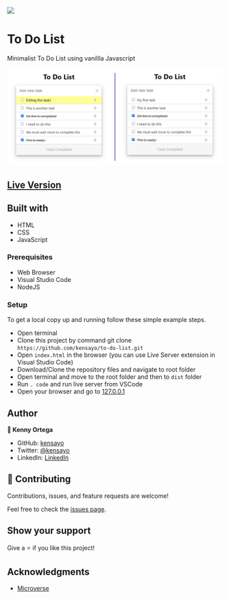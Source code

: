 
![](https://img.shields.io/badge/Microverse-blueviolet)

# To Do List

Minimalist To Do List using vanillla Javascript

![](/img/screenshot.png)

## [Live Version](https://kensayo.github.io/to-do-list/)

## Built with

- HTML
- CSS
- JavaScript

### Prerequisites

- Web Browser
- Visual Studio Code
- NodeJS

### Setup

To get a local copy up and running follow these simple example steps.

- Open terminal
- Clone this project by command git clone  ```https://github.com/kensayo/to-do-list.git```
- Open ```index.html``` in the browser (you can use Live Server extension in Visual Studio Code)
- Download/Clone the repository files and navigate to root folder 
- Open terminal and move to the root folder and then to ```dist``` folder
- Run ```. code``` and run live server from VSCode
- Open your browser and go to [127.0.0.1](127.0.0.1)


## Author

**👤 Kenny Ortega**

- GitHub: [kensayo](https://github.com/kensayo)
- Twitter: [@kensayo](https://twitter.com/kensayo)
- LinkedIn: [LinkedIn](https://www.linkedin.com/in/kennyortega/)

## 🤝 Contributing

Contributions, issues, and feature requests are welcome!

Feel free to check the [issues page](../../issues/).

## Show your support

Give a ⭐️ if you like this project!

## Acknowledgments

- [Microverse](https://www.microverse.org/)
